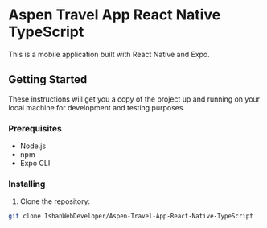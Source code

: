 # Aspen Travel App React Native TypeScript

This is a mobile application built with React Native and Expo.

## Getting Started

These instructions will get you a copy of the project up and running on your local machine for development and testing purposes.

### Prerequisites

- Node.js
- npm
- Expo CLI

### Installing

1. Clone the repository:

```sh
git clone IshanWebDeveloper/Aspen-Travel-App-React-Native-TypeScript
```
